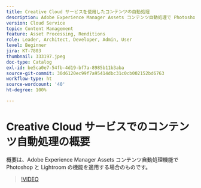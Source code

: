 ```yaml
---
title: Creative Cloud サービスを使用したコンテンツの自動処理
description: Adobe Experience Manager Assets コンテンツ自動処理で Photoshop と Lightroom の機能を適用します。
version: Cloud Service
topic: Content Management
feature: Asset Processing, Renditions
role: Leader, Architect, Developer, Admin, User
level: Beginner
jira: KT-7803
thumbnail: 333197.jpeg
doc-type: Catalog
exl-id: be5ca0e7-54fb-4d19-bf7a-8985b11b3aba
source-git-commit: 30d6120ec99f7a95414dbc31c0cb002152bd6763
workflow-type: ht
source-wordcount: '40'
ht-degree: 100%

---
```


# Creative Cloud サービスでのコンテンツ自動処理の概要

概要は、Adobe Experience Manager Assets コンテンツ自動処理機能で Photoshop と Lightroom の機能を適用する場合のものです。

>[!VIDEO](https://video.tv.adobe.com/v/333197?quality=12&learn=on)
